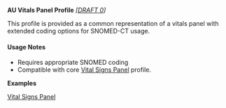 **AU Vitals Panel Profile** *[[DRAFT 0](guidance.html)]*

This profile is provided as a common representation of a vitals panel with extended coding options for SNOMED-CT usage.

#### Usage Notes
* Requires appropriate SNOMED coding
* Compatible with core [Vital Signs Panel](http://hl7.org/fhir/StructureDefinition/vitalspanel) profile.

**Examples**

[Vital Signs Panel](Observation-vitalspanel-example0.html)